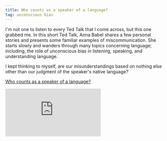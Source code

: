 ```yaml
---
title: Who counts as a speaker of a language?
tag: unconscious bias
---
```


I'm not one to listen to every Ted Talk that I come across, but this one grabbed me. In this short Ted Talk, Anna Babel shares a few personal stories and presents some familiar examples of miscommunication. She starts slowly and wanders through many topics concerning language; including, the role of unconscious bias in listening, speaking, and understanding language.

I kept thinking to myself, are our misunderstandings based on nothing else other than our judgment of the speaker's native language?

[Who counts as a speaker of a language?](https://share.ted.com/talks/anna_babel_who_counts_as_a_speaker_of_a_language_dec_2020)

<div class="aspect-ratio aspect-ratio--16-9">
  <iframe class="aspect-ratio--content" src="https://embed.ted.com/talks/anna_babel_who_counts_as_a_speaker_of_a_language_dec_2020" title="Who counts as a speaker of a language?" frameborder="0" allow="accelerometer; autoplay; clipboard-write; encrypted-media; gyroscope; picture-in-picture" allowfullscreen></iframe>
</div>
